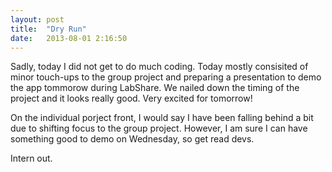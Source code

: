 ```yaml
---
layout: post
title:  "Dry Run"
date:   2013-08-01 2:16:50
---
```


Sadly, today I did not get to do much coding. Today mostly consisited of minor touch-ups to the group project and 
preparing a presentation to demo the app tommorow during LabShare. We nailed down the timing of the project and it 
looks really good. Very excited for tomorrow!

On the individual porject front, I would say I have been falling behind a bit due to shifting focus to the group 
project. However, I am sure I can have something good to demo on Wednesday, so get read devs.

Intern out.
